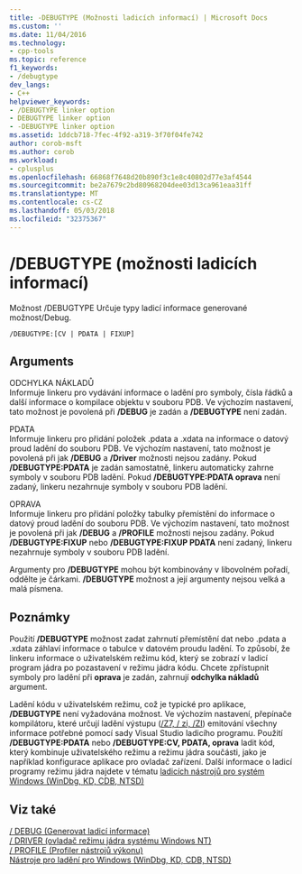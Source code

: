 ```yaml
---
title: -DEBUGTYPE (Možnosti ladicích informací) | Microsoft Docs
ms.custom: ''
ms.date: 11/04/2016
ms.technology:
- cpp-tools
ms.topic: reference
f1_keywords:
- /debugtype
dev_langs:
- C++
helpviewer_keywords:
- /DEBUGTYPE linker option
- DEBUGTYPE linker option
- -DEBUGTYPE linker option
ms.assetid: 1ddcb718-7fec-4f92-a319-3f70f04fe742
author: corob-msft
ms.author: corob
ms.workload:
- cplusplus
ms.openlocfilehash: 66868f7648d20b890f3c1e8c40802d77e3af4544
ms.sourcegitcommit: be2a7679c2bd80968204dee03d13ca961eaa31ff
ms.translationtype: MT
ms.contentlocale: cs-CZ
ms.lasthandoff: 05/03/2018
ms.locfileid: "32375367"
---
```

# <a name="debugtype-debug-info-options"></a>/DEBUGTYPE (možnosti ladicích informací)
Možnost /DEBUGTYPE Určuje typy ladicí informace generované možnost/Debug.  
  
```  
/DEBUGTYPE:[CV | PDATA | FIXUP]  
```  
  
## <a name="arguments"></a>Arguments  
 ODCHYLKA NÁKLADŮ  
 Informuje linkeru pro vydávání informace o ladění pro symboly, čísla řádků a další informace o kompilace objektu v souboru PDB. Ve výchozím nastavení, tato možnost je povolená při **/DEBUG** je zadán a **/DEBUGTYPE** není zadán.  
  
 PDATA  
 Informuje linkeru pro přidání položek .pdata a .xdata na informace o datový proud ladění do souboru PDB. Ve výchozím nastavení, tato možnost je povolená při jak **/DEBUG** a **/Driver** možnosti nejsou zadány. Pokud **/DEBUGTYPE:PDATA** je zadán samostatně, linkeru automaticky zahrne symboly v souboru PDB ladění. Pokud **/DEBUGTYPE:PDATA oprava** není zadaný, linkeru nezahrnuje symboly v souboru PDB ladění.  
  
 OPRAVA  
 Informuje linkeru pro přidání položky tabulky přemístění do informace o datový proud ladění do souboru PDB. Ve výchozím nastavení, tato možnost je povolená při jak **/DEBUG** a **/PROFILE** možnosti nejsou zadány. Pokud **/DEBUGTYPE:FIXUP** nebo **/DEBUGTYPE:FIXUP PDATA** není zadaný, linkeru nezahrnuje symboly v souboru PDB ladění.  
  
 Argumenty pro **/DEBUGTYPE** mohou být kombinovány v libovolném pořadí, oddělte je čárkami. **/DEBUGTYPE** možnost a její argumenty nejsou velká a malá písmena.  
  
## <a name="remarks"></a>Poznámky  
 Použití **/DEBUGTYPE** možnost zadat zahrnutí přemístění dat nebo .pdata a .xdata záhlaví informace o tabulce v datovém proudu ladění. To způsobí, že linkeru informace o uživatelském režimu kód, který se zobrazí v ladicí program jádra po pozastavení v režimu jádra kódu. Chcete zpřístupnit symboly pro ladění při **oprava** je zadán, zahrnují **odchylka nákladů** argument.  
  
 Ladění kódu v uživatelském režimu, což je typické pro aplikace, **/DEBUGTYPE** není vyžadována možnost. Ve výchozím nastavení, přepínače kompilátoru, které určují ladění výstupu ([/Z7, / zi, /ZI](../../build/reference/z7-zi-zi-debug-information-format.md)) emitování všechny informace potřebné pomocí sady Visual Studio ladicího programu. Použití **/DEBUGTYPE:PDATA** nebo **/DEBUGTYPE:CV, PDATA, oprava** ladit kód, který kombinuje uživatelského režimu a režimu jádra součásti, jako je například konfigurace aplikace pro ovladač zařízení. Další informace o ladicí programy režimu jádra najdete v tématu [ladicích nástrojů pro systém Windows (WinDbg, KD, CDB, NTSD)](http://go.microsoft.com/fwlink/p?LinkID=285651)  
  
## <a name="see-also"></a>Viz také  
 [/ DEBUG (Generovat ladicí informace)](../../build/reference/debug-generate-debug-info.md)   
 [/ DRIVER (ovladač režimu jádra systému Windows NT)](../../build/reference/driver-windows-nt-kernel-mode-driver.md)   
 [/ PROFILE (Profiler nástrojů výkonu)](../../build/reference/profile-performance-tools-profiler.md)   
 [Nástroje pro ladění pro Windows (WinDbg, KD, CDB, NTSD)](http://go.microsoft.com/fwlink/p?LinkID=285651)